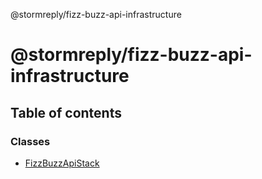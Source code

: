 @stormreply/fizz-buzz-api-infrastructure

# @stormreply/fizz-buzz-api-infrastructure

## Table of contents

### Classes

- [FizzBuzzApiStack](classes/fizzbuzzapistack.md)
